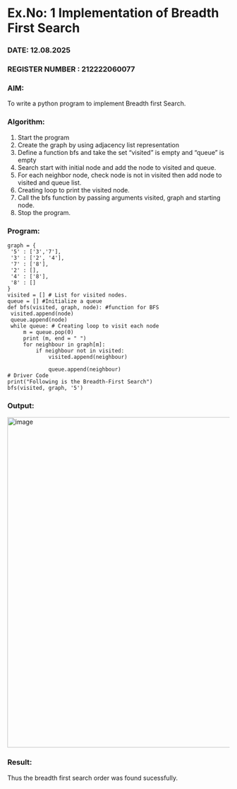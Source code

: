 # Ex.No: 1  Implementation of Breadth First Search 
### DATE: 12.08.2025                                                                           
### REGISTER NUMBER : 212222060077
### AIM: 
To write a python program to implement Breadth first Search. 
### Algorithm:
1. Start the program
2. Create the graph by using adjacency list representation
3. Define a function bfs and take the set “visited” is empty and “queue” is empty
4. Search start with initial node and add the node to visited and queue.
5. For each neighbor node, check node is not in visited then add node to visited and queue list.
6.  Creating loop to print the visited node.
7.   Call the bfs function by passing arguments visited, graph and starting node.
8.   Stop the program.
### Program:
```
graph = { 
 '5' : ['3','7'],
 '3' : ['2', '4'],
 '7' : ['8'],
 '2' : [],
 '4' : ['8'],
 '8' : []
} 
visited = [] # List for visited nodes. 
queue = [] #Initialize a queue 
def bfs(visited, graph, node): #function for BFS 
 visited.append(node) 
 queue.append(node) 
 while queue: # Creating loop to visit each node 
     m = queue.pop(0) 
     print (m, end = " ") 
     for neighbour in graph[m]: 
         if neighbour not in visited: 
             visited.append(neighbour) 

             queue.append(neighbour) 
# Driver Code 
print("Following is the Breadth-First Search") 
bfs(visited, graph, '5') 
```

### Output:

<img width="1598" height="747" alt="image" src="https://github.com/user-attachments/assets/6d27ee26-07b2-49f5-9a0a-3d0d711c983c" />


### Result:
Thus the breadth first search order was found sucessfully.
